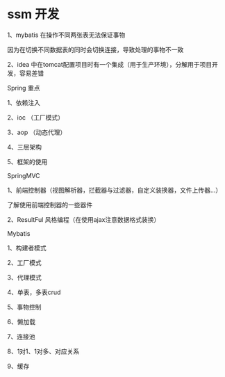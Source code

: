 # ssm 开发

1、mybatis 在操作不同两张表无法保证事物

因为在切换不同数据表的同时会切换连接，导致处理的事物不一致

2、idea 中在tomcat配置项目时有一个集成（用于生产环境），分解用于项目开发，容易差错



Spring 重点

1、依赖注入

2、ioc （工厂模式）

3、aop （动态代理）

4、三层架构

5、框架的使用



SpringMVC

1、前端控制器（视图解析器，拦截器与过滤器，自定义装换器，文件上传器...）

了解使用前端控制器的一些器件

2、ResultFul 风格编程（在使用ajax注意数据格式装换）





Mybatis

1、构建者模式

2、工厂模式

3、代理模式

4、单表，多表crud

5、事物控制

6、懒加载

7、连接池

8、1对1、1对多、对应关系

9、缓存

